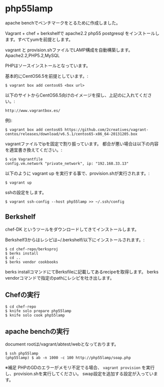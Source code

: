 php55lamp
=========

apache benchでベンチマークをとるために作成しました。

Vagrant + chef + berkshelfで apache2.2 php55 postgresql
をインストールします。すべてyumを前提とします。

vagrant と provision.shファイルでLAMP構成を自動構築します。
Apache2.2,PHP5.2,MySQL

PHPはソースインストールとなっています。

基本的にCentOS6.5を前提としています。:

    $ vagrant box add centos65 <box url>
  
    
以下のサイトからCentOS6.5向けのイメージを探し、上記の<box url>に入れてください。:

    http://www.vagrantbox.es/

例):

    $ vagrant box add centos65 https://github.com/2creatives/vagrant-centos/releases/download/v6.5.1/centos65-x86_64-20131205.box

vagrantファイルでipを固定で割り振っています。
都合が悪い場合は以下の内容を適宜書き換えてください。:

    $ vim Vagrantfile
    config.vm.network "private_network", ip: "192.168.33.13"

以下のように vagrant up を実行する事で、provision.shが実行されます。:

    $ vagrant up

sshの設定をします。

    $ vagrant ssh-config --host php55lamp >> ~/.ssh/config

Berkshelf
---------

chef-DK
というツールをダウンロードしてきてインストールします。

Berkshelf3からはレシピは~/.berkshelf/以下にインストールされます。:

    $ cd chef-repo/berksproj
    $ berks install
    $ cd ..
    $ berks vendor cookbooks

berks installコマンドにてBerksfileに記載してあるrecipeを取得します。
berks vendorコマンドで指定のpathにレシピを吐き出します。


Chefの実行
----------

    $ cd chef-repo
    $ knife solo prepare php55lamp
    $ knife solo cook php55lamp
    

apache benchの実行
------------------

document rootは/vagrant/abtest/webとなっております。

    $ ssh php55lamp
    (php55lamp) $ ab -n 1000 -c 100 http://php55lamp/soap.php
    

※補足
PHPのGDのエラーがメモリ不足でる場合、 ``vagrant provision`` を実行し、provision.shを実行してください。
swap設定を追加する設定が入っています。

